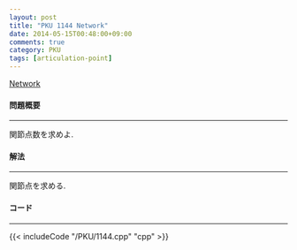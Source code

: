```yaml
---
layout: post
title: "PKU 1144 Network"
date: 2014-05-15T00:48:00+09:00
comments: true
category: PKU
tags: [articulation-point]
---
```


[Network](http://poj.org/problem?id=1144)

#### 問題概要

****

関節点数を求めよ.

#### 解法

****

関節点を求める.

#### コード

****

{{< includeCode "/PKU/1144.cpp" "cpp" >}}
